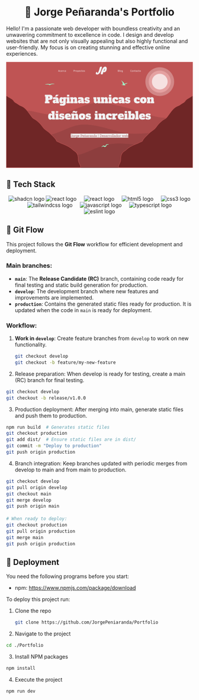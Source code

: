 <h1 align="center">
   👋 Jorge Peñaranda's Portfolio
</h1>

Hello! I'm a passionate web developer with boundless creativity and an unwavering commitment to excellence in code. I design and develop websites that are not only visually appealing but also highly functional and user-friendly. My focus is on creating stunning and effective online experiences.

![App Screenshot](./public/assets/images/banner.png)

## 🧰 Tech Stack

<div align="center">
  <img src="https://ui.shadcn.com/favicon.ico" height="40" alt="shadcn logo"  />
  <img src="https://cdn.jsdelivr.net/gh/devicons/devicon@latest/icons/astro/astro-original.svg" height="40" alt="react logo"  />
  <img width="12" />
  <img src="https://cdn.jsdelivr.net/gh/devicons/devicon/icons/react/react-original.svg" height="40" alt="react logo"  />
  <img width="12" />
  <img src="https://cdn.jsdelivr.net/gh/devicons/devicon/icons/html5/html5-original.svg" height="40" alt="html5 logo"  />
  <img width="12" />
  <img src="https://cdn.jsdelivr.net/gh/devicons/devicon/icons/css3/css3-original.svg" height="40" alt="css3 logo"  />
  <img width="12" />
  <img src="https://cdn.jsdelivr.net/gh/devicons/devicon@latest/icons/tailwindcss/tailwindcss-original.svg" height="40" alt="tailwindcss logo"  />
  <img width="12" />
  <img src="https://cdn.jsdelivr.net/gh/devicons/devicon/icons/javascript/javascript-original.svg" height="40" alt="javascript logo"  />
  <img width="12" />
  <img src="https://cdn.jsdelivr.net/gh/devicons/devicon/icons/typescript/typescript-original.svg" height="40" alt="typescript logo"  />
  <img width="12" />
  <img src="https://cdn.jsdelivr.net/gh/devicons/devicon@latest/icons/eslint/eslint-original.svg" height="40" alt="eslint logo"  />
</div>

## 🔄 Git Flow

This project follows the **Git Flow** workflow for efficient development and deployment.

### Main branches:
- **`main`**: The **Release Candidate (RC)** branch, containing code ready for final testing and static build generation for production.
- **`develop`**: The development branch where new features and improvements are implemented.
- **`production`**: Contains the generated static files ready for production. It is updated when the code in `main` is ready for deployment.

### Workflow:
1. **Work in `develop`**: Create feature branches from `develop` to work on new functionality.
   ```sh
   git checkout develop
   git checkout -b feature/my-new-feature
   ```
2. Release preparation: When develop is ready for testing, create a main (RC) branch for final testing.
```sh
git checkout develop
git checkout -b release/v1.0.0
```
3. Production deployment: After merging into main, generate static files and push them to production.
```sh
npm run build  # Generates static files
git checkout production
git add dist/  # Ensure static files are in dist/
git commit -m "Deploy to production"
git push origin production
```
4. Branch integration: Keep branches updated with periodic merges from develop to main and from main to production.

```sh
git checkout develop
git pull origin develop
git checkout main
git merge develop
git push origin main

# When ready to deploy:
git checkout production
git pull origin production
git merge main
git push origin production
```


## 🚀 Deployment

You need the following programs before you start:

- npm: https://www.npmjs.com/package/download

To deploy this project run:

1. Clone the repo
   ```sh
   git clone https://github.com/JorgePeniaranda/Portfolio
   ```
2. Navigate to the project
```sh
cd ./Portfolio
```
3. Install NPM packages
```sh
npm install
```
4. Execute the project
```sh
npm run dev
```